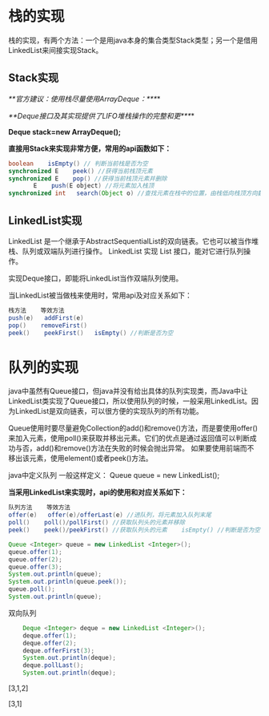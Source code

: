# **栈的实现**

栈的实现，有两个方法：一个是用java本身的集合类型Stack类型；另一个是借用LinkedList来间接实现Stack。

## **Stack实现**

***\**\*官方建议：使用栈尽量使用ArrayDeque：\*\**\***

***\**\*Deque接口及其实现提供了LIFO堆栈操作的完整和更\*\**\***

**Deque stack=new ArrayDeque();**

**直接用Stack来实现非常方便，常用的api函数如下：**

```java
boolean    isEmpty() // 判断当前栈是否为空
synchronized E    peek() //获得当前栈顶元素
synchronized E    pop() //获得当前栈顶元素并删除
       E    push(E object) //将元素加入栈顶
synchronized int   search(Object o) //查找元素在栈中的位置，由栈低向栈顶方向数
```
##   LinkedList实现

LinkedList 是一个继承于AbstractSequentialList的双向链表。它也可以被当作堆栈、队列或双端队列进行操作。
LinkedList 实现 List 接口，能对它进行队列操作。

实现Deque接口，即能将LinkedList当作双端队列使用。

当LinkedList被当做栈来使用时，常用api及对应关系如下：

```java
栈方法    等效方法
push(e)   addFirst(e)
pop()    removeFirst()
peek()    peekFirst()   isEmpty() //判断是否为空
```

# **队列的实现**

java中虽然有Queue接口，但java并没有给出具体的队列实现类，而Java中让LinkedList类实现了Queue接口，所以使用队列的时候，一般采用LinkedList。因为LinkedList是双向链表，可以很方便的实现队列的所有功能。

Queue使用时要尽量避免Collection的add()和remove()方法，而是要使用offer()来加入元素，使用poll()来获取并移出元素。它们的优点是通过返回值可以判断成功与否，add()和remove()方法在失败的时候会抛出异常。 如果要使用前端而不移出该元素，使用element()或者peek()方法。

java中定义队列 一般这样定义： Queue<E> queue = new LinkedList<E>();

**当采用LinkedList来实现时，api的使用和对应关系如下：**

```java
队列方法    等效方法
offer(e)   offer(e)/offerLast(e) //进队列，将元素加入队列末尾
poll()    poll()/pollFirst() //获取队列头的元素并移除
peek()    peek()/peekFirst() //获取队列头的元素    isEmpty() //判断是否为空
```



```java
Queue <Integer> queue = new LinkedList <Integer>();
queue.offer(1);
queue.offer(2);
queue.offer(3);
System.out.println(queue);
System.out.println(queue.peek());
queue.poll();
System.out.println(queue);
```



双向队列

```java
	Deque <Integer> deque = new LinkedList <Integer>();
	deque.offer(1);
	deque.offer(2);
	deque.offerFirst(3);
	System.out.println(deque);
	deque.pollLast();
	System.out.println(deque);
```

[3,1,2]

[3,1]

